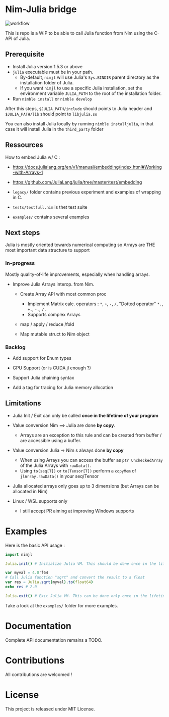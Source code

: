 # Nim-Julia bridge 

![workflow](https://github.com/Clonkk/nimjl/actions/workflows/ci.yml/badge.svg)

This is repo is a WIP to be able to call Julia function from Nim using the C-API of Julia.

## Prerequisite

* Install Julia version 1.5.3 or above
* ``julia`` executable must be in your path.
  * By-default, ``nimjl`` will use Julia's ``Sys.BINDIR`` parent directory as the installation folder of Julia.
  * If you want ``nimjl`` to use a specific Julia installation, set the environment variable ``JULIA_PATH`` to the root of the installation folder.
* Run ``nimble install`` or ``nimble develop`` 

After this steps, ``$JULIA_PATH/include`` should points to Julia header and ``$JULIA_PATH/lib`` should point to ``libjulia.so``

You can also install Julia locally by running ``nimble installjulia``, in that case it will install Julia in the ``third_party`` folder 

## Ressources

How to embed Julia w/ C :

* https://docs.julialang.org/en/v1/manual/embedding/index.html#Working-with-Arrays-1

* https://github.com/JuliaLang/julia/tree/master/test/embedding

* ``legacy/`` folder contains previous experiment and examples of wrapping in C. 

* ``tests/testfull.nim`` is thet test suite 

* ``examples/`` contains several examples

## Next steps 

Julia is mostly oriented towards numerical computing so Arrays are THE most important data structure to support

### In-progress

Mostly quality-of-life improvements, especially when handling arrays.

* Improve Julia Arrays interop. from Nim.
  * Create Array API with most common proc
    * Implement Matrix calc. operators : `*`, `+`, `-`, `/`, "Dotted operator" ``*.``, ``+.``, ``-.``, ``/.``
    * Supports complex Arrays

  * map / apply / reduce /fold

  * Map mutable struct to Nim object

### Backlog

* Add support for Enum types

* GPU Support (or is CUDA.jl enough ?)

* Support Julia chaining syntax

* Add a tag for tracing for Julia memory allocation

## Limitations

* Julia Init / Exit can only be called **once in the lifetime of your program**
* Value conversion Nim ==> Julia are done **by copy**. 
  * Arrays are an exception to this rule and can be created from buffer / are accessible using a buffer.
* Value conversion Julia => Nim s always done **by copy**
  * When using Arrays you can access the buffer as ``ptr UncheckedArray`` of the Julia Arrays with ``rawData()``. 
  * Using ``to(seq[T])`` or ``to(Tensor[T])`` perform a ``copyMem`` of ``jlArray.rawData()`` in your seq/Tensor

* Julia allocated arrays only goes up to 3 dimensions (but Arrays can be allocated in Nim)

* Linux / WSL supports only 
  * I still accept PR aiming at improving Windows supports

# Examples

Here is the basic API usage : 
```nim
import nimjl

Julia.init() # Initialize Julia VM. This should be done once in the lifetime of your program.

var myval = 4.0'f64
# Call Julia function "sqrt" and convert the result to a float
var res = Julia.sqrt(myval).to(float64)
echo res # 2.0

Julia.exit() # Exit Julia VM. This can be done only once in the lifetime of your program.
```

Take a look at the ``examples/`` folder for  more examples. 

# Documentation

Complete API documentation remains a TODO.

# Contributions

All contributions are welcomed !

# License

This project is released under MIT License.
